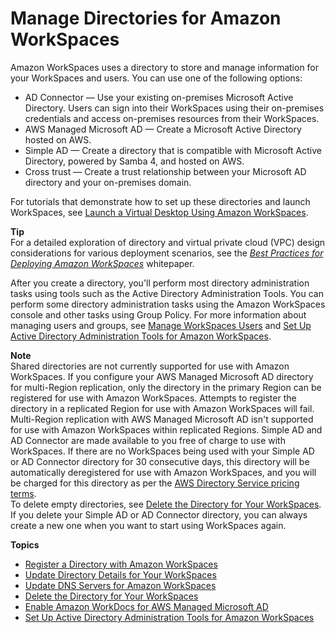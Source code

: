 # Manage Directories for Amazon WorkSpaces<a name="manage-workspaces-directory"></a>

Amazon WorkSpaces uses a directory to store and manage information for your WorkSpaces and users\. You can use one of the following options:
+ AD Connector — Use your existing on\-premises Microsoft Active Directory\. Users can sign into their WorkSpaces using their on\-premises credentials and access on\-premises resources from their WorkSpaces\.
+ AWS Managed Microsoft AD — Create a Microsoft Active Directory hosted on AWS\.
+ Simple AD — Create a directory that is compatible with Microsoft Active Directory, powered by Samba 4, and hosted on AWS\.
+ Cross trust — Create a trust relationship between your Microsoft AD directory and your on\-premises domain\.

For tutorials that demonstrate how to set up these directories and launch WorkSpaces, see [Launch a Virtual Desktop Using Amazon WorkSpaces](launch-workspaces-tutorials.md)\.

**Tip**  
For a detailed exploration of directory and virtual private cloud \(VPC\) design considerations for various deployment scenarios, see the [ *Best Practices for Deploying Amazon WorkSpaces*](https://d1.awsstatic.com/whitepapers/Best-Practices-for-Deploying-Amazon-WorkSpaces.pdf) whitepaper\.

After you create a directory, you'll perform most directory administration tasks using tools such as the Active Directory Administration Tools\. You can perform some directory administration tasks using the Amazon WorkSpaces console and other tasks using Group Policy\. For more information about managing users and groups, see [Manage WorkSpaces Users](manage-workspaces-users.md) and [Set Up Active Directory Administration Tools for Amazon WorkSpaces](directory_administration.md)\.

**Note**  
Shared directories are not currently supported for use with Amazon WorkSpaces\.
If you configure your AWS Managed Microsoft AD directory for multi\-Region replication, only the directory in the primary Region can be registered for use with Amazon WorkSpaces\. Attempts to register the directory in a replicated Region for use with Amazon WorkSpaces will fail\. Multi\-Region replication with AWS Managed Microsoft AD isn't supported for use with Amazon WorkSpaces within replicated Regions\.
Simple AD and AD Connector are made available to you free of charge to use with WorkSpaces\. If there are no WorkSpaces being used with your Simple AD or AD Connector directory for 30 consecutive days, this directory will be automatically deregistered for use with Amazon WorkSpaces, and you will be charged for this directory as per the [AWS Directory Service pricing terms](http://aws.amazon.com/directoryservice/pricing/)\.  
To delete empty directories, see [Delete the Directory for Your WorkSpaces](delete-workspaces-directory.md)\. If you delete your Simple AD or AD Connector directory, you can always create a new one when you want to start using WorkSpaces again\.

**Topics**
+ [Register a Directory with Amazon WorkSpaces](register-deregister-directory.md)
+ [Update Directory Details for Your WorkSpaces](update-directory-details.md)
+ [Update DNS Servers for Amazon WorkSpaces](update-dns-server.md)
+ [Delete the Directory for Your WorkSpaces](delete-workspaces-directory.md)
+ [Enable Amazon WorkDocs for AWS Managed Microsoft AD](enable-workdocs-active-directory.md)
+ [Set Up Active Directory Administration Tools for Amazon WorkSpaces](directory_administration.md)